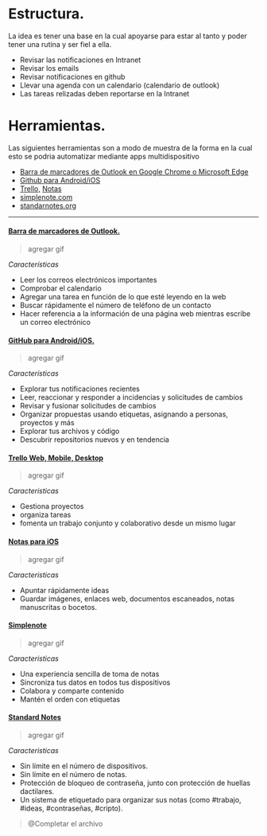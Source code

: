 # Estructura.
La idea es tener una base en la cual apoyarse para estar al tanto y poder tener una rutina y ser fiel a ella.

  - Revisar las notificaciones en Intranet
  - Revisar los emails
  - Revisar notificaciones en github
  - Llevar una agenda con un calendario (calendario de outlook)
  - Las tareas relizadas deben reportarse en la Intranet

# Herramientas.
Las siguientes herramientas son a modo de muestra de la forma en la cual esto se podria automatizar mediante apps multidispositivo

  - [Barra de marcadores de Outlook en Google Chrome o Microsoft Edge](https://github.com/inkua/Area-Sistemas/edit/main/habits.md#barra-de-marcadores-de-outlook)
  - [Github para Android/iOS](https://github.com/inkua/Area-Sistemas/edit/main/habits.md#github-para-androidios)
  - [Trello,](https://github.com/inkua/Area-Sistemas/edit/main/habits.md#trello-web-mobile-desktop) [Notas](https://github.com/inkua/Area-Sistemas/edit/main/habits.md#notas-para-ios)
  - [simplenote.com](https://github.com/inkua/Area-Sistemas/edit/main/habits.md#notas-para-ios)
  - [standarnotes.org](https://github.com/inkua/Area-Sistemas/edit/main/habits.md#standard-notes)

***
#### [Barra de marcadores de Outlook.](https://chrome.google.com/webstore/detail/microsoft-outlook/ajanlknhcmbhbdafadmkobjnfkhdiegm)

> agregar gif

*Características*
  - Leer los correos electrónicos importantes 
  - Comprobar el calendario 
  - Agregar una tarea en función de lo que esté leyendo en la web
  - Buscar rápidamente el número de teléfono de un contacto
  - Hacer referencia a la información de una página web mientras escribe un correo electrónico
 
#### [GitHub para Android/iOS.](https://github.com/mobile/)

> agregar gif

*Características*
  - Explorar tus notificaciones recientes
  - Leer, reaccionar y responder a incidencias y solicitudes de cambios
  - Revisar y fusionar solicitudes de cambios
  - Organizar propuestas usando etiquetas, asignando a personas, proyectos y más
  - Explorar tus archivos y código
  - Descubrir repositorios nuevos y en tendencia

#### [Trello Web, Mobile, Desktop](https://trello.com/platforms)

> agregar gif

*Caracteristicas* 
  - Gestiona proyectos
  - organiza tareas 
  - fomenta un trabajo conjunto y colaborativo desde un mismo lugar

#### [Notas para iOS](https://apps.apple.com/es/app/notas/id1110145109)

> agregar gif

*Caracteristicas* 
  - Apuntar rápidamente ideas 
  - Guardar imágenes, enlaces web, documentos escaneados, notas manuscritas o bocetos.

#### [Simplenote](https://simplenote.com/)

> agregar gif

*Caracteristicas* 
  - Una experiencia sencilla de toma de notas
  - Sincroniza tus datos en todos tus dispositivos
  - Colabora y comparte contenido
  - Mantén el orden con etiquetas

#### [Standard Notes](https://standardnotes.com/)

> agregar gif

*Caracteristicas* 
  - Sin límite en el número de dispositivos.
  - Sin límite en el número de notas.
  - Protección de bloqueo de contraseña, junto con protección de huellas dactilares.
  - Un sistema de etiquetado para organizar sus notas (como #trabajo, #ideas, #contraseñas, #cripto).


> @Completar el archivo
